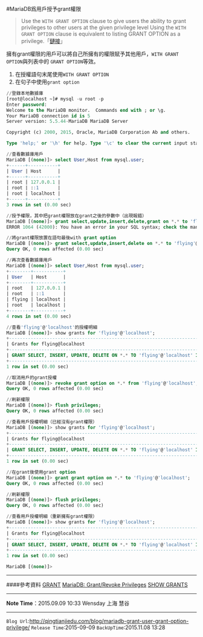 #MariaDB爲用戶授予grant權限

>Use the `WITH GRANT OPTION` clause to give users the ability to grant privileges to other users at the given privilege level
Using the `WITH GRANT OPTION` clause is equivalent to listing GRANT OPTION as a privilege.「[鏈接](https://mariadb.com/kb/en/mariadb/grant/)」

擁有grant權限的用戶可以將自己所擁有的權限賦予其他用戶，`WITH GRANT OPTION`與列表中的 `GRANT OPTION`等效。

1. 在授權語句末尾使用`WITH GRANT OPTION`
2. 在句子中使用`grant option`

```sql
//登錄本地數據庫
[root@localhost ~]# mysql -u root -p
Enter password:
Welcome to the MariaDB monitor.  Commands end with ; or \g.
Your MariaDB connection id is 5
Server version: 5.5.44-MariaDB MariaDB Server

Copyright (c) 2000, 2015, Oracle, MariaDB Corporation Ab and others.

Type 'help;' or '\h' for help. Type '\c' to clear the current input statement.

//查看數據庫用戶
MariaDB [(none)]> select User,Host from mysql.user;
+------+-----------+
| User | Host      |
+------+-----------+
| root | 127.0.0.1 |
| root | ::1       |
| root | localhost |
+------+-----------+
3 rows in set (0.00 sec)

//授予權限，其中把grant權限放在grant之後的參數中（出現報錯）
MariaDB [(none)]> grant select,update,insert,delete,grant on *.* to 'flying'@'localhost' identified by '88888';
ERROR 1064 (42000): You have an error in your SQL syntax; check the manual that corresponds to your MariaDB server version for the right syntax to use near 'on *.* to 'flying'@'localhost' identified by '88888'' at line 1

//將grant權限放置在語句最後with grant option
MariaDB [(none)]> grant select,update,insert,delete on *.* to 'flying'@'localhost' identified by '88888' with grant option;
Query OK, 0 rows affected (0.00 sec)

//再次查看數據庫用戶
MariaDB [(none)]> select User,Host from mysql.user;
+--------+-----------+
| User   | Host      |
+--------+-----------+
| root   | 127.0.0.1 |
| root   | ::1       |
| flying | localhost |
| root   | localhost |
+--------+-----------+
4 rows in set (0.00 sec)

//查看'flying'@'localhost'的授權明細
MariaDB [(none)]> show grants for 'flying'@'localhost';
+----------------------------------------------------------------------------------------------------------------------------------------------------------+
| Grants for flying@localhost                                                                                                                              |
+----------------------------------------------------------------------------------------------------------------------------------------------------------+
| GRANT SELECT, INSERT, UPDATE, DELETE ON *.* TO 'flying'@'localhost' IDENTIFIED BY PASSWORD '*7820354FA39E9B967F91EA31D397DC1E788D4D43' WITH GRANT OPTION |
+----------------------------------------------------------------------------------------------------------------------------------------------------------+
1 row in set (0.00 sec)

//取消用戶的grant授權
MariaDB [(none)]> revoke grant option on *.* from 'flying'@'localhost';
Query OK, 0 rows affected (0.00 sec)

//刷新權限
MariaDB [(none)]> flush privileges;
Query OK, 0 rows affected (0.00 sec)

//查看用戶授權明細（已經沒有grant權限）
MariaDB [(none)]> show grants for 'flying'@'localhost';
+----------------------------------------------------------------------------------------------------------------------------------------+
| Grants for flying@localhost                                                                                                            |
+----------------------------------------------------------------------------------------------------------------------------------------+
| GRANT SELECT, INSERT, UPDATE, DELETE ON *.* TO 'flying'@'localhost' IDENTIFIED BY PASSWORD '*7820354FA39E9B967F91EA31D397DC1E788D4D43' |
+----------------------------------------------------------------------------------------------------------------------------------------+
1 row in set (0.00 sec)

//在grant後使用grant option
MariaDB [(none)]> grant grant option on *.* to 'flying'@'localhost';
Query OK, 0 rows affected (0.00 sec)

//刷新權限
MariaDB [(none)]> flush privileges;
Query OK, 0 rows affected (0.00 sec)

//查看用戶授權明細（重新擁有grant權限）
MariaDB [(none)]> show grants for 'flying'@'localhost';
+----------------------------------------------------------------------------------------------------------------------------------------------------------+
| Grants for flying@localhost                                                                                                                              |
+----------------------------------------------------------------------------------------------------------------------------------------------------------+
| GRANT SELECT, INSERT, UPDATE, DELETE ON *.* TO 'flying'@'localhost' IDENTIFIED BY PASSWORD '*7820354FA39E9B967F91EA31D397DC1E788D4D43' WITH GRANT OPTION |
+----------------------------------------------------------------------------------------------------------------------------------------------------------+
1 row in set (0.00 sec)

MariaDB [(none)]>
```
---

####參考資料
[GRANT](https://mariadb.com/kb/en/mariadb/grant/)
[MariaDB: Grant/Revoke Privileges](http://www.techonthenet.com/mariadb/grant_revoke.php)
[SHOW GRANTS](https://mariadb.com/kb/en/mariadb/show-grants/)


---
**Note Time**：2015.09.09 10:33 Wensday 上海 慧谷

---

`Blog Url`:<http://qingtianjiedu.com/blog/mariadb-grant-user-grant-option-privilege/>
`Release Time`:2015-09-09
`BackUpTime`:2015.11.08 13:28
